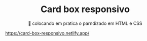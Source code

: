 <h1 align="center">Card box responsivo</h1>
<p align="center">🚀 colocando em pratica o parndizado em HTML e CSS</p>

https://card-box-responsivo.netlify.app/
